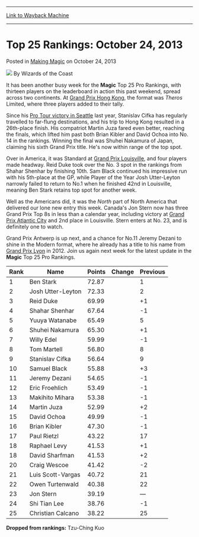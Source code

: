 
---
[Link to Wayback Machine](https://web.archive.org/web/20220518042926/https://magic.wizards.com/en/articles/archive/making-magic/top-25-rankings-october-24-2013-2013-10-24)

[_metadata_:author]:- "Wizards of the Coast"
[_metadata_:description]:- "It has been another busy week for the Magic Top 25 Pro Rankings, with thirteen players on the leaderboard in action this past weekend, spread across two continents. At Grand Prix Hong Kong, the format was Theros Limited, where three players added to their tally. Since his Pro Tour victory in Seattle last year, Stanislav Cifka has regularly travelled to far-flung destinations,"
[_metadata_:generator]:- "Drupal 7 (http://drupal.org)"
[_metadata_:node]:- "694256"
[_metadata_:publish_date]:- "2013-10-24"
[_metadata_:source]:- "div-main-content"
[_metadata_:title]:- "Top 25 Rankings: October 24, 2013"
[_metadata_:wayback_capture_timestamp]:- "2022-05-18 04:29:26"
[_metadata_:wayback_raw_url]:- "https://web.archive.org/web/20220518042926id_/https://magic.wizards.com/en/articles/archive/making-magic/top-25-rankings-october-24-2013-2013-10-24"
[_metadata_:wayback_url]:- "https://magic.wizards.com/en/articles/archive/making-magic/top-25-rankings-october-24-2013-2013-10-24"
---


Top 25 Rankings: October 24, 2013
=================================



 Posted in [Making Magic](/en/articles/columns/making-magic)
 on October 24, 2013 






![](https://media.magic.wizards.com/styles/auth_small/public/images/person/wizards_author.jpg)
By Wizards of the Coast












It has been another busy week for the **Magic** Top 25 Pro Rankings, with thirteen players on the leaderboard in action this past weekend, spread across two continents. At [Grand Prix Hong Kong](/en/events/coverage/nakamura-masters-hong-kong), the format was *Theros* Limited, where three players added to their tally. 

 Since his [Pro Tour victory in Seattle](/en/events/coverage/ptrtr12) last year, Stanislav Cifka has regularly travelled to far-flung destinations, and his trip to Hong Kong resulted in a 26th-place finish. His compatriot Martin Juza fared even better, reaching the finals, which lifted him past both Brian Kibler and David Ochoa into No. 14 in the rankings. Winning the final was Shuhei Nakamura of Japan, claiming his sixth Grand Prix title. He's now within range of the top spot. 

 Over in America, it was Standard at [Grand Prix Louisville](/en/events/coverage/braun-duin-leader-pack-louisville), and four players made headway. Reid Duke took over the No. 3 spot in the rankings from Shahar Shenhar by finishing 10th. Sam Black continued his impressive run with his 5th-place at the GP, while Player of the Year Josh Utter-Leyton narrowly failed to return to No.1 when he finished 42nd in Louisville, meaning Ben Stark retains top spot for another week. 

 Well as the Americans did, it was the *North* part of North America that delivered our lone new entry this week. Canada's Jon Stern now has three Grand Prix Top 8s in less than a calendar year, including victory at [Grand Prix Atlantic City](/en/events/coverage/stern%E2%80%99s-bant-auras-take-atlantic-city) and 2nd place in Louisville. Stern enters at No. 23, and is definitely one to watch. 

 Grand Prix Antwerp is up next, and a chance for No.11 Jeremy Dezani to shine in the Modern format, where he already has a title to his name from [Grand Prix Lyon](/en/events/coverage/jund-jolts-jeremy-top) in 2012. Join us again next week for the latest update in the **Magic** Top 25 Pro Rankings. 



| Rank | Name | Points | Change | Previous |
| --- | --- | --- | --- | --- |
| 1 | Ben Stark  | 72.87 |  | 1 |
| 2 | Josh Utter-Leyton  | 72.33 |  | 2 |
| 3 | Reid Duke  | 69.99 |  | +1 | 4 |
| 4 | Shahar Shenhar  | 67.64 |  | -1 | 3 |
| 5 | Yuuya Watanabe  | 65.49 |  | 5 |
| 6 | Shuhei Nakamura  | 65.30 |  | +1 | 7 |
| 7 | Willy Edel  | 59.99 |  | -1 | 6 |
| 8 | Tom Martell  | 56.80 |  | 8 |
| 9 | Stanislav Cifka  | 56.64 |  | 9 |
| 10 | Samuel Black  | 55.88 |  | +3 | 13 |
| 11 | Jeremy Dezani  | 54.65 |  | -1 | 10 |
| 12 | Eric Froehlich  | 53.49 |  | -1 | 11 |
| 13 | Makihito Mihara  | 53.38 |  | -1 | 12 |
| 14 | Martin Juza  | 52.99 |  | +2 | 16 |
| 15 | David Ochoa  | 49.99 |  | -1 | 14 |
| 16 | Brian Kibler  | 47.30 |  | -1 | 15 |
| 17 | Paul Rietzl  | 43.22 |  | 17 |
| 18 | Raphael Levy  | 41.53 |  | +1 | 19 |
| 18 | David Sharfman  | 41.53 |  | +2 | 20 |
| 20 | Craig Wescoe  | 41.42 |  | -2 | 18 |
| 21 | Luis Scott-Vargas  | 40.72 |  | 21 |
| 22 | Owen Turtenwald  | 40.38 |  | 22 |
| 23 | Jon Stern  | 39.19 |  | — | NR |
| 24 | Shi Tian Lee  | 38.76 |  | -1 | 23 |
| 25 | Christian Calcano  | 38.22 |  | 25 |

  

**Dropped from rankings:** Tzu-Ching Kuo 







